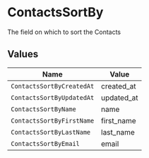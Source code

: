 # ContactsSortBy

The field on which to sort the Contacts


## Values

| Name                      | Value                     |
| ------------------------- | ------------------------- |
| `ContactsSortByCreatedAt` | created_at                |
| `ContactsSortByUpdatedAt` | updated_at                |
| `ContactsSortByName`      | name                      |
| `ContactsSortByFirstName` | first_name                |
| `ContactsSortByLastName`  | last_name                 |
| `ContactsSortByEmail`     | email                     |